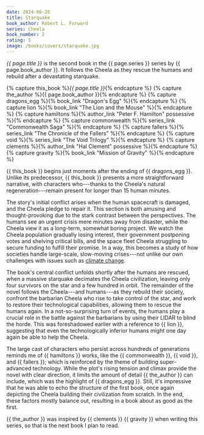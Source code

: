 ```yaml
---
date: 2024-06-20
title: Starquake
book_author: Robert L. Forward
series: Cheela
book_number: 2
rating: 5
image: /books/covers/starquake.jpg
---
```


<cite class="book-title">{{ page.title }}</cite> is the second book in the
<span class="book-series">{{ page.series }}</span> series by <span
class="author-name">{{ page.book_author }}</span>. It follows the Cheela as
they rescue the humans and rebuild after a devastating starquake.

{% capture this_book %}<cite class="book-title">{{ page.title }}</cite>{% endcapture %}
{% capture the_author %}<span class="author-name">{{ page.book_author }}</span>{% endcapture %}
{% capture dragons_egg %}{% book_link "Dragon's Egg" %}{% endcapture %}
{% capture lion %}{% book_link "The Lion and the Mouse" %}{% endcapture %}
{% capture hamiltons %}{% author_link "Peter F. Hamilton" possessive %}{% endcapture %}
{% capture commonwealth %}{% series_link "Commonwealth Saga" %}{% endcapture %}
{% capture fallers %}{% series_link "The Chronicle of the Fallers" %}{% endcapture %}
{% capture void %}{% series_link "The Void Trilogy" %}{% endcapture %}
{% capture clements %}{% author_link "Hal Clement" possessive %}{% endcapture %}
{% capture gravity %}{% book_link "Mission of Gravity" %}{% endcapture %}

{{ this_book }} begins just moments after the ending of {{ dragons_egg }}.
Unlike its predecessor, {{ this_book }} presents a more straightforward
narrative, with characters who---thanks to the Cheela's natural
regeneration---remain present for longer than 15 human minutes.

The story's initial conflict arises when the human spacecraft is damaged, and
the Cheela pledge to repair it. This section is both amusing and
thought-provoking due to the stark contrast between the perspectives. The
humans see an urgent crisis mere minutes away from disaster, while the Cheela
view it as a long-term, somewhat boring project. We watch the Cheela
population gradually losing interest, their government postponing votes and
shelving critical bills, and the space fleet Cheela struggling to secure
funding to fulfill their promise. In a way, this becomes a study of how
societies handle large-scale, slow-moving crises---not unlike our own
challenges with issues such as [climate change][gw].

[gw]: https://en.wikipedia.org/wiki/Climate_change

The book's central conflict unfolds shortly after the humans are rescued, when
a massive starquake decimates the Cheela civilization, leaving only four
survivors on the star and a few hundred in orbit. The remainder of the novel
follows the Cheela---and humans---as they rebuild their society, confront the
barbarian Cheela who rise to take control of the star, and work to restore
their technological capabilities, allowing them to rescue the humans again. In
a not-so-surprising turn of events, the humans play a crucial role in the
battle against the barbarians by using their LIDAR to blind the horde. This
was foreshadowed earlier with a reference to {{ lion }}, suggesting that even
the technologically inferior humans might one day again be able to help the
Cheela.

The large cast of characters who persist across hundreds of generations
reminds me of {{ hamiltons }} works, like the {{ commonwealth }}, {{ void }},
and {{ fallers }}; which is reinforced by the theme of building super-advanced
technology. While the plot's rising tension and climax provide the novel with
clear direction, it limits the amount of detail {{ the_author }} can include,
which was the highlight of {{ dragons_egg }}. Still, it's impressive that he
was able to echo the structure of the first book, once again depicting the
Cheela building their civilization from scratch. In the end, these factors
mostly balance out, resulting in a book about as good as the first.

{{ the_author }} was inspired by {{ clements }} {{ gravity }} when writing
this series, so that is the next book I plan to read.
